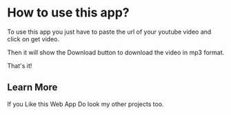 # How to use this app?

To use this app you just have to paste the url of your youtube video and click on get video.

Then it will show the Download button to download the video in mp3 format.

That's it!


## Learn More
 If you Like this Web App Do look my other projects too.